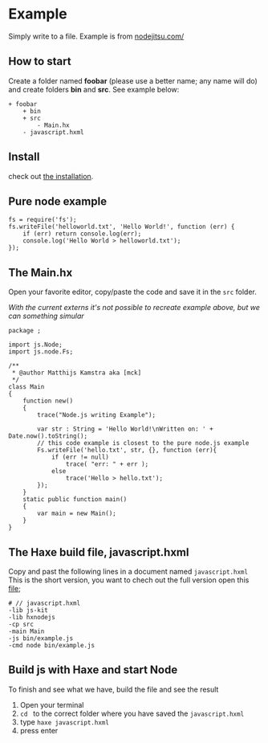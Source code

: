 # Example

Simply write to a file.
Example is from [nodejitsu.com/](https://docs.nodejitsu.com/articles/file-system/how-to-write-files-in-nodejs)

## How to start

Create a folder named **foobar** (please use a better name; any name will do) and create folders **bin** and **src**.
See example below:

```
+ foobar
	+ bin
	+ src
		- Main.hx
	- javascript.hxml
```

## Install

check out [the installation](installation.md).

## Pure node example

```
fs = require('fs');
fs.writeFile('helloworld.txt', 'Hello World!', function (err) {
	if (err) return console.log(err);
	console.log('Hello World > helloworld.txt');
});
```

## The Main.hx

Open your favorite editor, copy/paste the code and save it in the `src` folder.

_With the current externs it's not possible to recreate example above, but we can something simular_

```
package ;

import js.Node;
import js.node.Fs;

/**
 * @author Matthijs Kamstra aka [mck]
 */
class Main
{
	function new()
	{
		trace("Node.js writing Example");

		var str : String = 'Hello World!\nWritten on: ' + Date.now().toString();
		// this code example is closest to the pure node.js example
		Fs.writeFile('hello.txt', str, {}, function (err){
			if (err != null)
				trace( "err: " + err );
			else
				trace('Hello > hello.txt');
		});
	}
	static public function main()
	{
		var main = new Main();
	}
}

```

## The Haxe build file, javascript.hxml

Copy and past the following lines in a document named `javascript.hxml`
This is the short version, you want to chech out the full version open this [file](/code/javascript.hxml);

```
# // javascript.hxml
-lib js-kit
-lib hxnodejs
-cp src
-main Main
-js bin/example.js
-cmd node bin/example.js
```

## Build js with Haxe and start Node

To finish and see what we have, build the file and see the result

1. Open your terminal
2. `cd ` to the correct folder where you have saved the `javascript.hxml`
3. type `haxe javascript.hxml`
4. press enter
